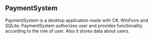 ## PaymentSystem
PaymentSystem is a desktop application made with C#, WinForm and SQLite. PaymentSystem authorizes user and provides functionality according to the role of user. Also it stores data about users.
